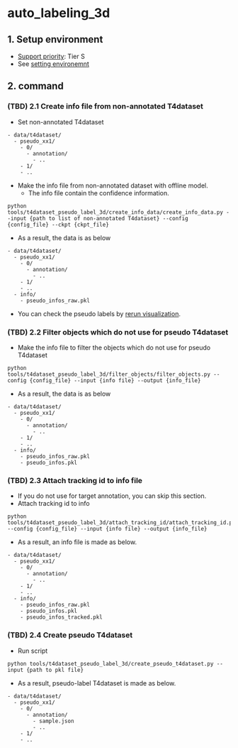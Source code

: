 # auto_labeling_3d
## 1. Setup environment

- [Support priority](https://github.com/tier4/autoware-ml/blob/main/docs/design/autoware_ml_design.md#support-priority): Tier S
- See [setting environemnt](/tools/setting_environment/)

## 2. command
### (TBD) 2.1 Create info file from non-annotated T4dataset

- Set non-annotated T4dataset

```
- data/t4dataset/
  - pseudo_xx1/
    - 0/
      - annotation/
        - ..
    - 1/
    - ..
```

- Make the info file from non-annotated dataset with offline model.
  - The info file contain the confidence information.

```
python tools/t4dataset_pseudo_label_3d/create_info_data/create_info_data.py --input {path to list of non-annotated T4dataset} --config {config_file} --ckpt {ckpt_file}
```

- As a result, the data is as below

```
- data/t4dataset/
  - pseudo_xx1/
    - 0/
      - annotation/
        - ..
    - 1/
    - ..
  - info/
    - pseudo_infos_raw.pkl
```

- You can check the pseudo labels by [rerun visualization](/tools/rerun_visualization/).

### (TBD) 2.2 Filter objects which do not use for pseudo T4dataset

- Make the info file to filter the objects which do not use for pseudo T4dataset

```
python tools/t4dataset_pseudo_label_3d/filter_objects/filter_objects.py --config {config_file} --input {info file} --output {info_file}
```

- As a result, the data is as below

```
- data/t4dataset/
  - pseudo_xx1/
    - 0/
      - annotation/
        - ..
    - 1/
    - ..
  - info/
    - pseudo_infos_raw.pkl
    - pseudo_infos.pkl
```

### (TBD) 2.3 Attach tracking id to info file

- If you do not use for target annotation, you can skip this section.
- Attach tracking id to info

```
python tools/t4dataset_pseudo_label_3d/attach_tracking_id/attach_tracking_id.py --config {config_file} --input {info file} --output {info_file}
```

- As a result, an info file is made as below.

```
- data/t4dataset/
  - pseudo_xx1/
    - 0/
      - annotation/
        - ..
    - 1/
    - ..
  - info/
    - pseudo_infos_raw.pkl
    - pseudo_infos.pkl
    - pseudo_infos_tracked.pkl
```

### (TBD) 2.4 Create pseudo T4dataset

- Run script

```
python tools/t4dataset_pseudo_label_3d/create_pseudo_t4dataset.py --input {path to pkl file}
```

- As a result, pseudo-label T4dataset is made as below.

```
- data/t4dataset/
  - pseudo_xx1/
    - 0/
      - annotation/
        - sample.json
        - ..
    - 1/
    - ..
```
